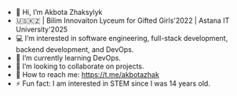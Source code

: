 - 👋 Hi, I’m Akbota Zhaksylyk
- 🇺🇸🇰🇿 | Bilim Innovaiton Lyceum for Gifted Girls'2022 | Astana IT University'2025
- 💻 I’m interested in software engineering, full-stack development, backend development, and DevOps.
- 🌱 I’m currently learning DevOps.
- 🚀 I’m looking to collaborate on projects.
- 📩 How to reach me: https://t.me/akbotazhak
- ⚡ Fun fact: I am interested in STEM since I was 14 years old.

<!---
akbotazhaksylyk/akbotazhaksylyk is a ✨ special ✨ repository because its `README.md` (this file) appears on your GitHub profile.
You can click the Preview link to take a look at your changes.
--->
